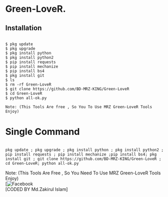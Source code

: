 # Green-LoveR.


## <b>Installation</b>

```

$ pkg update
$ pkg upgrade
$ pkg install python
$ pkg install python2
$ pip install requests
$ pip install mechanize
$ pip install bs4
$ pkg install git
$ ls
$ rm -rf Green-LoveR
$ git clone https://github.com/BD-MRZ-KING/Green-LoveR
$ cd Green-LoveR
$ python all-ok.py

Note: (This Tools Are free , So You To Use MRZ Green-LoveR Tools Enjoy)
```

# Single Command 

```

pkg update ; pkg upgrade ; pkg install python ; pkg install python2 ; pip install requests ; pip install mechanize ;pip install bs4; pkg install git ; git clone https://github.com/BD-MRZ-KING/Green-LoveR ; cd Green-LoveR; python all-ok.py
```

 Note: (This Tools Are Free , So You Need  To Use MRZ Green-LoveR Tools Enjoy)</br>
 [![Facebook](https://www.facebook.com/jamal.Vau.king.Of.bdcyberzone4)</br>
 [CODED BY Md.Zakirul Islam]

